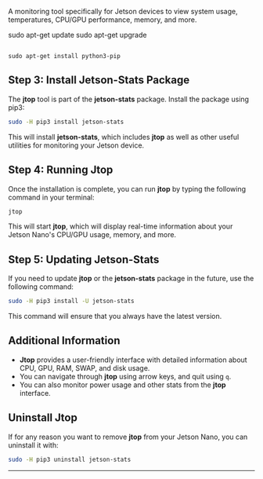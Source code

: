 A monitoring tool specifically for Jetson devices to view system usage, temperatures, CPU/GPU performance, memory, and more.


sudo apt-get update
sudo apt-get upgrade
```

sudo apt-get install python3-pip
```

## Step 3: Install Jetson-Stats Package

The **jtop** tool is part of the **jetson-stats** package. Install the package using pip3:

```bash
sudo -H pip3 install jetson-stats
```

This will install **jetson-stats**, which includes **jtop** as well as other useful utilities for monitoring your Jetson device.

## Step 4: Running Jtop

Once the installation is complete, you can run **jtop** by typing the following command in your terminal:

```bash
jtop
```

This will start **jtop**, which will display real-time information about your Jetson Nano's CPU/GPU usage, memory, and more.

## Step 5: Updating Jetson-Stats

If you need to update **jtop** or the **jetson-stats** package in the future, use the following command:

```bash
sudo -H pip3 install -U jetson-stats
```

This command will ensure that you always have the latest version.

## Additional Information

- **Jtop** provides a user-friendly interface with detailed information about CPU, GPU, RAM, SWAP, and disk usage.
- You can navigate through **jtop** using arrow keys, and quit using `q`.
- You can also monitor power usage and other stats from the **jtop** interface.

## Uninstall Jtop

If for any reason you want to remove **jtop** from your Jetson Nano, you can uninstall it with:

```bash
sudo -H pip3 uninstall jetson-stats
```

---

